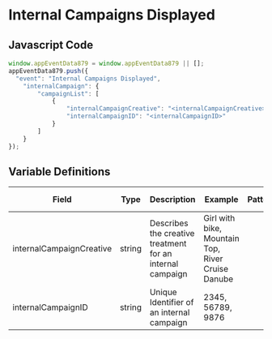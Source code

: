 # Internal Campaigns Displayed

### 

## Javascript Code
```js
window.appEventData879 = window.appEventData879 || [];
appEventData879.push({
  "event": "Internal Campaigns Displayed",
    "internalCampaign": {
        "campaignList": [
            {
                "internalCampaignCreative": "<internalCampaignCreative>",
                "internalCampaignID": "<internalCampaignID>"
            }
        ]
    }
});
```

## Variable Definitions

|Field|Type|Description|Example|Pattern|Min Length|Max Length|Minimum|Maximum|Multiple Of|
| --- | --- | --- | --- | --- | --- | --- | --- | --- | --- |
|internalCampaignCreative|string|Describes the creative treatment for an internal campaign|Girl with bike, Mountain Top, River Cruise Danube|||||||
|internalCampaignID|string|Unique Identifier of an internal campaign|2345, 56789, 9876|||||||
